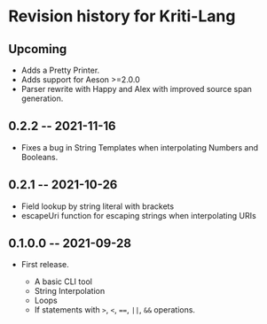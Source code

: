 # Revision history for Kriti-Lang

## Upcoming
  - Adds a Pretty Printer.
  - Adds support for Aeson >=2.0.0
  - Parser rewrite with Happy and Alex with improved source span generation.

## 0.2.2 -- 2021-11-16

  - Fixes a bug in String Templates when interpolating Numbers and Booleans.

## 0.2.1 -- 2021-10-26

  - Field lookup by string literal with brackets
  - escapeUri function for escaping strings when interpolating URIs

## 0.1.0.0 -- 2021-09-28

* First release.

  - A basic CLI tool
  - String Interpolation
  - Loops
  - If statements with `>`, `<`, `==`, `||`, `&&` operations.
